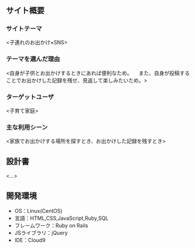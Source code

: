 # <DOKOITTAN>

## サイト概要 
### サイトテーマ
<子連れのお出かけ×SNS>

### テーマを選んだ理由
<自身が子供とお出かけするときにあれば便利なため。
　また、自身が投稿することでお出かけした記録を残せ、見返して楽しみたいため。>

### ターゲットユーザ
<子育て家庭>

### 主な利用シーン
<家族でお出かけする場所を探すとき、お出かけした記録を残すとき>

## 設計書
<...>

## 開発環境
- OS：Linux(CentOS)
- 言語：HTML,CSS,JavaScript,Ruby,SQL
- フレームワーク：Ruby on Rails
- JSライブラリ：jQuery
- IDE：Cloud9
